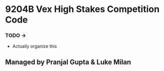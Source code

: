 # 9204B Vex High Stakes Competition Code
### TODO ->
* Actually organize this

## Managed by Pranjal Gupta & Luke Milan
